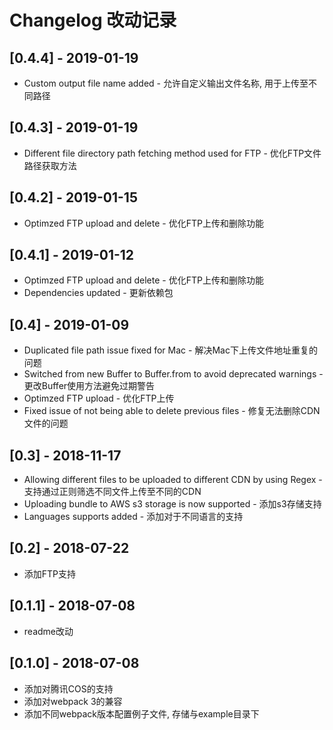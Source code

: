 # Changelog 改动记录

## [0.4.4] - 2019-01-19
  
  * Custom output file name added - 允许自定义输出文件名称, 用于上传至不同路径

## [0.4.3] - 2019-01-19
  
  * Different file directory path fetching method used for FTP - 优化FTP文件路径获取方法

## [0.4.2] - 2019-01-15
  
  * Optimzed FTP upload and delete - 优化FTP上传和删除功能

## [0.4.1] - 2019-01-12
  
  * Optimzed FTP upload and delete - 优化FTP上传和删除功能
  * Dependencies updated - 更新依赖包

## [0.4] - 2019-01-09

 * Duplicated file path issue fixed for Mac - 解决Mac下上传文件地址重复的问题
 * Switched from new Buffer to Buffer.from to avoid deprecated warnings - 更改Buffer使用方法避免过期警告
 * Optimzed FTP upload - 优化FTP上传
 * Fixed issue of not being able to delete previous files - 修复无法删除CDN文件的问题

## [0.3] - 2018-11-17

 * Allowing different files to be uploaded to different CDN by using Regex - 支持通过正则筛选不同文件上传至不同的CDN
 * Uploading bundle to AWS s3 storage is now supported - 添加s3存储支持
 * Languages supports added - 添加对于不同语言的支持

## [0.2] - 2018-07-22

 * 添加FTP支持

## [0.1.1] - 2018-07-08
 
 * readme改动 

## [0.1.0] - 2018-07-08

 * 添加对腾讯COS的支持
 * 添加对webpack 3的兼容
 * 添加不同webpack版本配置例子文件, 存储与example目录下